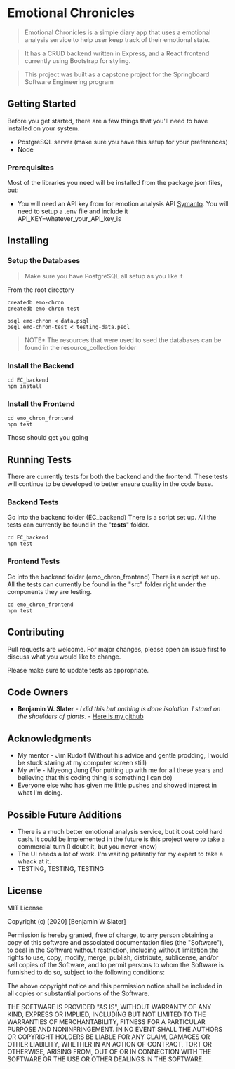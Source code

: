 # Emotional Chronicles



> Emotional Chronicles is a simple diary app that uses a emotional analysis service to help user keep track of their emotional state.

>It has a CRUD backend written in Express, and a React frontend currently using Bootstrap for styling.

> This project was built as a capstone project for the Springboard Software Engineering program

## Getting Started

Before you get started, there are a few things that you'll need to have installed on your system.

- PostgreSQL server (make sure you have this setup for your preferences)
- Node 

### Prerequisites

Most of the libraries you need will be installed from the package.json files, but:

- You will need an API key from for emotion analysis API [Symanto](https://api.symanto.net). You will need to setup a .env file and include it API_KEY=whatever_your_API_key_is


## Installing



### Setup the Databases

> Make sure you have PostgreSQL all setup as you like it

From the root directory
```
createdb emo-chron
createdb emo-chron-test

psql emo-chron < data.psql
psql emo-chron-test < testing-data.psql
```

> NOTE* The resources that were used to seed the databases can be found in the resource_collection folder 

### Install the Backend

```
cd EC_backend
npm install
```

### Install the Frontend

```
cd emo_chron_frontend
npm test
```

Those should get you going

## Running Tests

There are currently tests for both the backend and the frontend. These tests will continue to be developed to better ensure quality in the code base. 



### Backend Tests

Go into the backend folder (EC_backend)
There is a script set up.
All the tests can currently be found in the "__tests__" folder.

```
cd EC_backend
npm test
```

### Frontend Tests

Go into the backend folder (emo_chron_frontend)
There is a script set up.
All the tests can currently be found in the "src" folder right under the components they are testing.

```
cd emo_chron_frontend
npm test
```


## Contributing
Pull requests are welcome. For major changes, please open an issue first to discuss what you would like to change.

Please make sure to update tests as appropriate.

## Code Owners

* **Benjamin W. Slater** - *I did this but nothing is done isolation. I stand on the shoulders of giants.* - [Here is my github](https://github.com/DJTwoTone)

## Acknowledgments

* My mentor - Jim Rudolf (Without his advice and gentle prodding, I would be stuck staring at my computer screen still)
* My wife - Miyeong Jung (For putting up with me for all these years and believing that this coding thing is something I can do)
* Everyone else who has given me little pushes and showed interest in what I'm doing.


## Possible Future Additions

- There is a much better emotional analysis service, but it cost cold hard cash. It could be implemented in the future is this project were to take a commercial turn (I doubt it, but you never know)
- The UI needs a lot of work. I'm waiting patiently for my expert to take a whack at it.
- TESTING, TESTING, TESTING

## License

MIT License

Copyright (c) [2020] [Benjamin W Slater]

Permission is hereby granted, free of charge, to any person obtaining a copy
of this software and associated documentation files (the "Software"), to deal
in the Software without restriction, including without limitation the rights
to use, copy, modify, merge, publish, distribute, sublicense, and/or sell
copies of the Software, and to permit persons to whom the Software is
furnished to do so, subject to the following conditions:

The above copyright notice and this permission notice shall be included in all
copies or substantial portions of the Software.

THE SOFTWARE IS PROVIDED "AS IS", WITHOUT WARRANTY OF ANY KIND, EXPRESS OR
IMPLIED, INCLUDING BUT NOT LIMITED TO THE WARRANTIES OF MERCHANTABILITY,
FITNESS FOR A PARTICULAR PURPOSE AND NONINFRINGEMENT. IN NO EVENT SHALL THE
AUTHORS OR COPYRIGHT HOLDERS BE LIABLE FOR ANY CLAIM, DAMAGES OR OTHER
LIABILITY, WHETHER IN AN ACTION OF CONTRACT, TORT OR OTHERWISE, ARISING FROM,
OUT OF OR IN CONNECTION WITH THE SOFTWARE OR THE USE OR OTHER DEALINGS IN THE
SOFTWARE.

